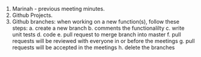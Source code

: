 1. Marinah - previous meeting minutes.
2. Github Projects.
3. Github branches: when working on a new function(s), follow these steps:
	a. create a new branch
	b. comments the functionalilty
	c. write unit tests
	d. code
	e. pull request to merge branch into master
	f. pull requests will be reviewed with everyone in or before the meetings
	g. pull requests will be accepted in the meetings
	h. delete the branches